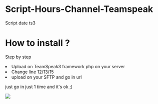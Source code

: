# Script-Hours-Channel-Teamspeak
Script date ts3

<h1>How to install ?</h1>

<p>Step by step</p>

<li>Upload on TeamSpeak3 framework php on your server</li>
<li>Change line 12/13/15</li>
<li>upload on your SFTP and go in url</li>

<p>just go in just 1 time and it's ok ;)</p>

<img src="http://i.gyazo.com/15342a53023513a26131350afbdf0bd8.gif">
